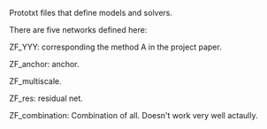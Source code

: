 Prototxt files that define models and solvers.

There are five networks defined here:

ZF_YYY: corresponding the method A in the project paper.

ZF_anchor: anchor.

ZF_multiscale.

ZF_res: residual net.

ZF_combination: Combination of all. Doesn't work very well actaully.






